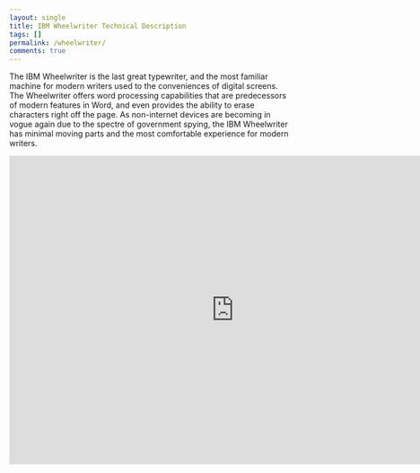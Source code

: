 ```yaml
---
layout: single
title: IBM Wheelwriter Technical Description
tags: []
permalink: /wheelwriter/
comments: true
--- 
```


The IBM Wheelwriter is the last great typewriter, and the most familiar machine for modern writers used to the conveniences of digital screens. The Wheelwriter offers word processing capabilities that are predecessors of modern features in Word, and even provides the ability to erase characters right off the page. As non-internet devices are becoming in vogue again due to the spectre of government spying, the IBM Wheelwriter has minimal moving parts and the most comfortable experience for modern writers.

<iframe src="https://psu.app.box.com/embed/s/iy8o720qkmw6bs8e72bllz51z0jotlen" width="800" height="550" frameborder="0" allowfullscreen webkitallowfullscreen msallowfullscreen></iframe>
